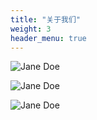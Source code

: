 ```yaml
---
title: "关于我们"
weight: 3
header_menu: true
---
```


![Jane Doe](images/us.jpeg)

![Jane Doe](images/kemulang.jpeg)

![Jane Doe](images/climbing.jpeg)

